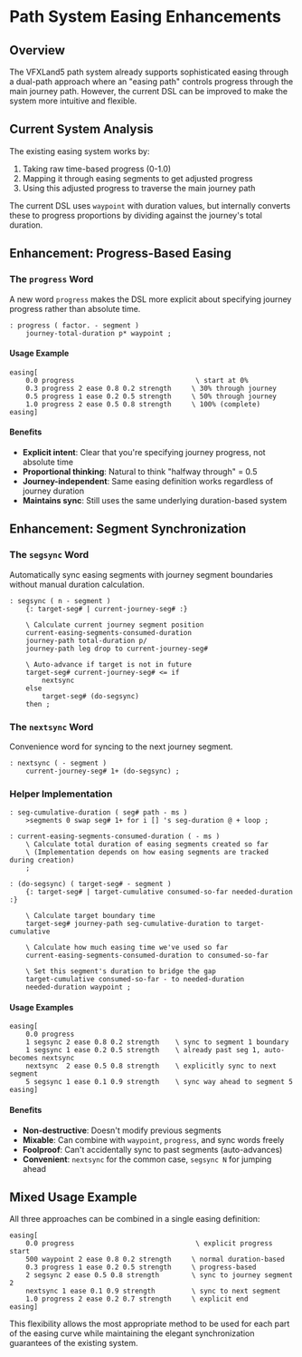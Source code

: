 # Path System Easing Enhancements

## Overview

The VFXLand5 path system already supports sophisticated easing through a dual-path approach where an "easing path" controls progress through the main journey path. However, the current DSL can be improved to make the system more intuitive and flexible.

## Current System Analysis

The existing easing system works by:
1. Taking raw time-based progress (0-1.0)
2. Mapping it through easing segments to get adjusted progress
3. Using this adjusted progress to traverse the main journey path

The current DSL uses `waypoint` with duration values, but internally converts these to progress proportions by dividing against the journey's total duration.

## Enhancement: Progress-Based Easing

### The `progress` Word

A new word `progress` makes the DSL more explicit about specifying journey progress rather than absolute time.

```forth
: progress ( factor. - segment )
    journey-total-duration p* waypoint ;
```

#### Usage Example

```forth
easing[
    0.0 progress                              \ start at 0%
    0.3 progress 2 ease 0.8 0.2 strength     \ 30% through journey  
    0.5 progress 1 ease 0.2 0.5 strength     \ 50% through journey
    1.0 progress 2 ease 0.5 0.8 strength     \ 100% (complete)
easing]
```

#### Benefits

- **Explicit intent**: Clear that you're specifying journey progress, not absolute time
- **Proportional thinking**: Natural to think "halfway through" = 0.5
- **Journey-independent**: Same easing definition works regardless of journey duration
- **Maintains sync**: Still uses the same underlying duration-based system

## Enhancement: Segment Synchronization

### The `segsync` Word

Automatically sync easing segments with journey segment boundaries without manual duration calculation.

```forth
: segsync ( n - segment )
    {: target-seg# | current-journey-seg# :}
    
    \ Calculate current journey segment position
    current-easing-segments-consumed-duration 
    journey-path total-duration p/ 
    journey-path leg drop to current-journey-seg#
    
    \ Auto-advance if target is not in future
    target-seg# current-journey-seg# <= if
        nextsync
    else
        target-seg# (do-segsync)
    then ;
```

### The `nextsync` Word

Convenience word for syncing to the next journey segment.

```forth
: nextsync ( - segment )
    current-journey-seg# 1+ (do-segsync) ;
```

### Helper Implementation

```forth
: seg-cumulative-duration ( seg# path - ms )
    >segments 0 swap seg# 1+ for i [] 's seg-duration @ + loop ;

: current-easing-segments-consumed-duration ( - ms )
    \ Calculate total duration of easing segments created so far
    \ (Implementation depends on how easing segments are tracked during creation)
    ;

: (do-segsync) ( target-seg# - segment )
    {: target-seg# | target-cumulative consumed-so-far needed-duration :}
    
    \ Calculate target boundary time
    target-seg# journey-path seg-cumulative-duration to target-cumulative
    
    \ Calculate how much easing time we've used so far
    current-easing-segments-consumed-duration to consumed-so-far
    
    \ Set this segment's duration to bridge the gap
    target-cumulative consumed-so-far - to needed-duration
    needed-duration waypoint ;
```

#### Usage Examples

```forth
easing[
    0.0 progress
    1 segsync 2 ease 0.8 0.2 strength    \ sync to segment 1 boundary
    1 segsync 1 ease 0.2 0.5 strength    \ already past seg 1, auto-becomes nextsync
    nextsync  2 ease 0.5 0.8 strength    \ explicitly sync to next segment
    5 segsync 1 ease 0.1 0.9 strength    \ sync way ahead to segment 5
easing]
```

#### Benefits

- **Non-destructive**: Doesn't modify previous segments
- **Mixable**: Can combine with `waypoint`, `progress`, and sync words freely
- **Foolproof**: Can't accidentally sync to past segments (auto-advances)
- **Convenient**: `nextsync` for the common case, `segsync N` for jumping ahead

## Mixed Usage Example

All three approaches can be combined in a single easing definition:

```forth
easing[
    0.0 progress                              \ explicit progress start
    500 waypoint 2 ease 0.8 0.2 strength     \ normal duration-based
    0.3 progress 1 ease 0.2 0.5 strength     \ progress-based
    2 segsync 2 ease 0.5 0.8 strength        \ sync to journey segment 2
    nextsync 1 ease 0.1 0.9 strength         \ sync to next segment
    1.0 progress 2 ease 0.2 0.7 strength     \ explicit end
easing]
```

This flexibility allows the most appropriate method to be used for each part of the easing curve while maintaining the elegant synchronization guarantees of the existing system.